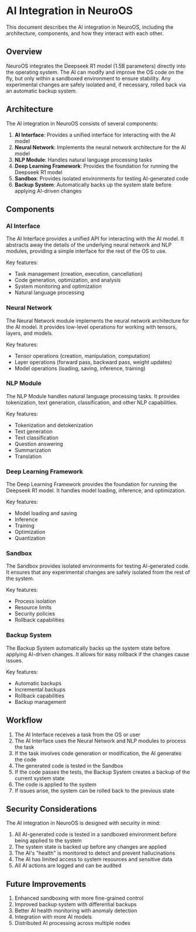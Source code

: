 # AI Integration in NeuroOS

This document describes the AI integration in NeuroOS, including the architecture, components, and how they interact with each other.

## Overview

NeuroOS integrates the Deepseek R1 model (1.5B parameters) directly into the operating system. The AI can modify and improve the OS code on the fly, but only within a sandboxed environment to ensure stability. Any experimental changes are safely isolated and, if necessary, rolled back via an automatic backup system.

## Architecture

The AI integration in NeuroOS consists of several components:

1. **AI Interface**: Provides a unified interface for interacting with the AI model
2. **Neural Network**: Implements the neural network architecture for the AI model
3. **NLP Module**: Handles natural language processing tasks
4. **Deep Learning Framework**: Provides the foundation for running the Deepseek R1 model
5. **Sandbox**: Provides isolated environments for testing AI-generated code
6. **Backup System**: Automatically backs up the system state before applying AI-driven changes

## Components

### AI Interface

The AI Interface provides a unified API for interacting with the AI model. It abstracts away the details of the underlying neural network and NLP modules, providing a simple interface for the rest of the OS to use.

Key features:
- Task management (creation, execution, cancellation)
- Code generation, optimization, and analysis
- System monitoring and optimization
- Natural language processing

### Neural Network

The Neural Network module implements the neural network architecture for the AI model. It provides low-level operations for working with tensors, layers, and models.

Key features:
- Tensor operations (creation, manipulation, computation)
- Layer operations (forward pass, backward pass, weight updates)
- Model operations (loading, saving, inference, training)

### NLP Module

The NLP Module handles natural language processing tasks. It provides tokenization, text generation, classification, and other NLP capabilities.

Key features:
- Tokenization and detokenization
- Text generation
- Text classification
- Question answering
- Summarization
- Translation

### Deep Learning Framework

The Deep Learning Framework provides the foundation for running the Deepseek R1 model. It handles model loading, inference, and optimization.

Key features:
- Model loading and saving
- Inference
- Training
- Optimization
- Quantization

### Sandbox

The Sandbox provides isolated environments for testing AI-generated code. It ensures that any experimental changes are safely isolated from the rest of the system.

Key features:
- Process isolation
- Resource limits
- Security policies
- Rollback capabilities

### Backup System

The Backup System automatically backs up the system state before applying AI-driven changes. It allows for easy rollback if the changes cause issues.

Key features:
- Automatic backups
- Incremental backups
- Rollback capabilities
- Backup management

## Workflow

1. The AI Interface receives a task from the OS or user
2. The AI Interface uses the Neural Network and NLP modules to process the task
3. If the task involves code generation or modification, the AI generates the code
4. The generated code is tested in the Sandbox
5. If the code passes the tests, the Backup System creates a backup of the current system state
6. The code is applied to the system
7. If issues arise, the system can be rolled back to the previous state

## Security Considerations

The AI integration in NeuroOS is designed with security in mind:

1. All AI-generated code is tested in a sandboxed environment before being applied to the system
2. The system state is backed up before any changes are applied
3. The AI's "health" is monitored to detect and prevent hallucinations
4. The AI has limited access to system resources and sensitive data
5. All AI actions are logged and can be audited

## Future Improvements

1. Enhanced sandboxing with more fine-grained control
2. Improved backup system with differential backups
3. Better AI health monitoring with anomaly detection
4. Integration with more AI models
5. Distributed AI processing across multiple nodes
